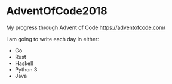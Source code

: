 # AdventOfCode2018
My progress through Advent of Code https://adventofcode.com/

I am going to write each day in either:
- Go
- Rust
- Haskell
- Python 3
- Java
